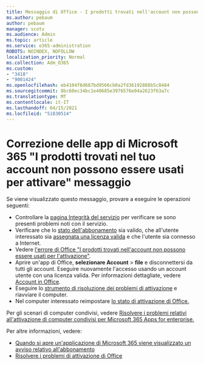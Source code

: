 ```yaml
---
title: Messaggio di Office - I prodotti trovati nell'account non possono essere usati per l'attivazione
ms.author: pebaum
author: pebaum
manager: scotv
ms.audience: Admin
ms.topic: article
ms.service: o365-administration
ROBOTS: NOINDEX, NOFOLLOW
localization_priority: Normal
ms.collection: Adm_O365
ms.custom:
- "3418"
- "9001424"
ms.openlocfilehash: eb4104f8d687bd9566cb0a2fd36192888b5c8484
ms.sourcegitcommit: 8bc60ec34bc1e40685e3976576e04a2623f63a7c
ms.translationtype: MT
ms.contentlocale: it-IT
ms.lasthandoff: 04/15/2021
ms.locfileid: "51830514"
---
```

# <a name="fixing-the-microsoft-365-apps-the-products-we-found-in-your-account-cant-be-used-to-activate-message"></a>Correzione delle app di Microsoft 365 "I prodotti trovati nel tuo account non possono essere usati per attivare" messaggio

Se viene visualizzato questo messaggio, provare a eseguire le operazioni seguenti:

- Controllare la [pagina Integrità del servizio](https://docs.microsoft.com/office365/enterprise/view-service-health) per verificare se sono presenti problemi noti con il servizio.
- Verificare che lo [stato dell'abbonamento](https://support.office.com/article/0d23d3c0-c19c-4b2f-9845-5344fedc4380#bkmk_checksubscription) sia valido, che all'utente interessato sia [assegnata una licenza valida](https://support.office.com/article/997596B5-4173-4627-B915-36ABAC6786DC) e che l'utente sia connesso a Internet. 
- Vedere [l'errore di Office "I prodotti trovati nell'account non possono essere usati per l'attivazione"](https://support.office.com/article/c9f9a0b3-5aae-4131-8077-21e6a59f141e).
- Aprire un'app di Office, **selezionare Account**  >  **file** e disconnettersi da tutti gli account. Eseguire nuovamente l'accesso usando un account utente con una licenza valida. Per informazioni dettagliate, vedere [Account in Office](https://support.office.com/article/628ea040-f265-49de-b986-be09c3ebf8a9).
- Eseguire lo [strumento di risoluzione dei problemi di attivazione](https://aka.ms/SARA-OfficeActivation-Alchemy) e riavviare il computer.
- Nel computer interessato reimpostare [lo stato di attivazione di Office.](https://docs.microsoft.com/office365/troubleshoot/activation/reset-office-365-proplus-activation-state)

Per gli scenari di computer condivisi, vedere [Risolvere i problemi relativi all'attivazione di computer condivisi per Microsoft 365 Apps for enterprise.](https://docs.microsoft.com/deployoffice/troubleshoot-shared-computer-activation)

Per altre informazioni, vedere: 
- [Quando si apre un'applicazione di Microsoft 365 viene visualizzato un avviso relativo all'abbonamento](https://support.office.com/article/4cabe32c-f594-4c0e-9191-3d3ade10cceb)
- [Risolvere i problemi di attivazione di Office](https://support.office.com/article/0d23d3c0-c19c-4b2f-9845-5344fedc4380)